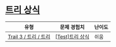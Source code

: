 # [트리 상식](https://www.codetree.ai/trails/complete/curated-cards/test-tree-conception)

|유형|문제 경험치|난이도|
|---|---|---|
|[Trail 3 / 트리 / 트리](https://www.codetree.ai/trail-info/novice-high/)|[[Test]트리 상식](https://www.codetree.ai/trails/complete/curated-cards/test-tree-conception/)|쉬움|


